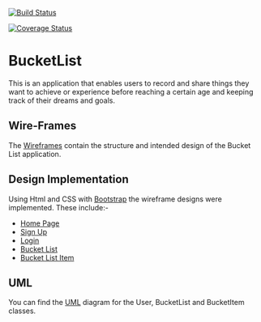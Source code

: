 [![Build Status](https://travis-ci.org/jokamjohn/bucketlist.svg?branch=master)](https://travis-ci.org/jokamjohn/bucketlist)

[![Coverage Status](https://coveralls.io/repos/github/jokamjohn/bucketlist/badge.svg?branch=master)](https://coveralls.io/github/jokamjohn/bucketlist?branch=add_flask_implementation )

# BucketList

 This is an application that enables users to record and
 share things they want to achieve or experience before reaching
 a certain age and keeping track of their dreams and
 goals.
 
 ## Wire-Frames
 The [Wireframes](wireframes/Bucketlist.pdf) contain the
 structure and intended design of the Bucket List
 application.
 
 ## Design Implementation
 Using Html and CSS with [Bootstrap](http://getbootstrap.com/)
 the wireframe designs were implemented. These include:-
 
 * [Home Page](app/templates/index.html)
 * [Sign Up](ui/signup.html)
 * [Login](ui/login.html)
 * [Bucket List](ui/bucketlist.html)
 * [Bucket List Item](ui/bucketlistitem.html) 

## UML
 You can find the [UML](uml/BucketList_UML_diagram.pdf) diagram 
 for the User, BucketList and BucketItem classes.
